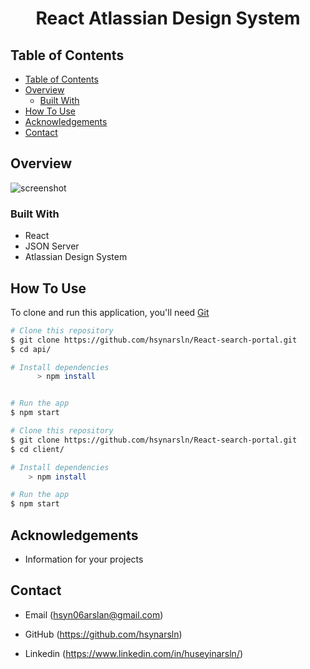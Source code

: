 <!-- Please update value in the {}  -->

<h1 align="center">React Atlassian Design System</h1>


<!-- TABLE OF CONTENTS -->

## Table of Contents

- [Table of Contents](#table-of-contents)
- [Overview](#overview)
  - [Built With](#built-with)
- [How To Use](#how-to-use)
- [Acknowledgements](#acknowledgements)
- [Contact](#contact)

<!-- OVERVIEW -->

## Overview

![screenshot](Animation1.gif)

### Built With

<!-- This section should list any major frameworks that you built your project using. Here are a few examples.-->

- React
- JSON Server
- Atlassian Design System

## How To Use

<!-- This is an example, please update according to your application -->

To clone and run this application, you'll need [Git](https://git-scm.com)

```bash
# Clone this repository
$ git clone https://github.com/hsynarsln/React-search-portal.git
$ cd api/

# Install dependencies
      > npm install


# Run the app
$ npm start
```

```bash
# Clone this repository
$ git clone https://github.com/hsynarsln/React-search-portal.git
$ cd client/

# Install dependencies
    > npm install

# Run the app
$ npm start
```

## Acknowledgements

- Information for your projects

## Contact

- Email (hsyn06arslan@gmail.com)

- GitHub (https://github.com/hsynarsln)

- Linkedin (https://www.linkedin.com/in/huseyinarsln/)
